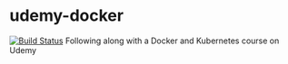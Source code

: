 # udemy-docker
[![Build Status](https://travis-ci.org/adeaver/udemy-docker.svg?branch=master)](https://travis-ci.org/adeaver/udemy-docker)
Following along with a Docker and Kubernetes course on Udemy
